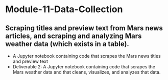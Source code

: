 # Module-11-Data-Collection
##  Scraping titles and preview text from Mars news articles, and scraping and analyzing Mars weather data (which exists in a table).

* A Jupyter notebook containing code that scrapes the Mars news titles and preview text
* Deliverable 2: A Jupyter notebook containing code that scrapes the Mars weather data and that cleans, visualizes, and analyzes that data.
